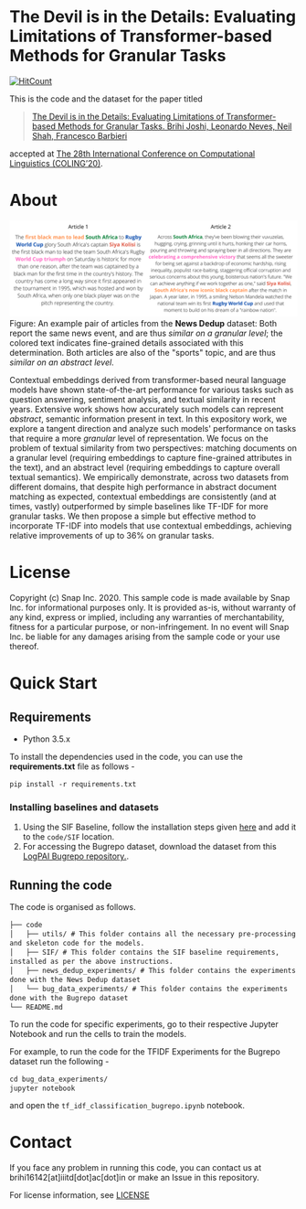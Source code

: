 # The Devil is in the Details: Evaluating Limitations of Transformer-based Methods for Granular Tasks

[![HitCount](http://hits.dwyl.com/brihijoshi/granular-similarity-COLING-2020.svg)](http://hits.dwyl.com/brihijoshi/granular-similarity-COLING-2020)


This is the code and the dataset for the paper titled 

>[The Devil is in the Details: Evaluating Limitations of Transformer-based Methods for Granular Tasks. Brihi Joshi, Leonardo Neves, Neil Shah, Francesco Barbieri](https://github.com/brihijoshi/granular-similarity-COLING-2020/)

accepted at [The 28th International Conference on Computational Linguistics (COLING’20)](https://coling2020.org/).

# About

![An example of a pair of articles that are similar on a Granular level.](https://github.com/brihijoshi/granular-similarity-COLING-2020/blob/main/granular_example.png)
Figure: An example pair of articles from the __News Dedup__ dataset: Both report the same news event, and are thus _similar on a granular level_; the colored text indicates fine-grained details associated with this determination.  Both articles are also of the "sports" topic, and are thus _similar on an abstract level_.


Contextual embeddings derived from transformer-based neural language models have shown state-of-the-art performance for various tasks such as question answering, sentiment analysis, and textual similarity in recent years. Extensive work shows how accurately such models can represent _abstract_, semantic information present in text. In this expository work, we explore a tangent direction and analyze such models' performance on tasks that require a more _granular_ level of representation.  We focus on the problem of textual similarity from two perspectives: matching documents on a granular level (requiring embeddings to capture fine-grained attributes in the text), and an abstract level (requiring  embeddings to capture overall textual semantics). We empirically demonstrate, across two 
datasets from different domains, that despite high performance in abstract document matching as expected, contextual embeddings are consistently (and at times, vastly) outperformed by simple baselines like TF-IDF for more granular tasks. We then propose a simple but effective method to incorporate TF-IDF into models that use contextual embeddings, achieving relative improvements of up to 36% on granular tasks.


# License

Copyright (c) Snap Inc. 2020. 
This sample code is made available by Snap Inc. for informational purposes only. It is provided as-is, without warranty of any kind, express or implied, including any warranties of merchantability, fitness for a particular purpose, or non-infringement.  In no event will Snap Inc. be liable for any damages arising from the sample code or your use thereof.


# Quick Start

## Requirements

- Python 3.5.x

To install the dependencies used in the code, you can use the __requirements.txt__ file as follows -

```
pip install -r requirements.txt
```

### Installing baselines and datasets

1. Using the SIF Baseline, follow the installation steps given [here](https://github.com/PrincetonML/SIF) and add it to the ```code/SIF``` location.
1. For accessing the Bugrepo dataset, download the dataset from this [LogPAI Bugrepo repository.](https://github.com/logpai/bugrepo).

## Running the code

The code is organised as follows. 

```
├── code
│   ├── utils/ # This folder contains all the necessary pre-processing and skeleton code for the models. 
│   ├── SIF/ # This folder contains the SIF baseline requirements, installed as per the above instructions.
│   ├── news_dedup_experiments/ # This folder contains the experiments done with the News Dedup dataset
│   └── bug_data_experiments/ # This folder contains the experiments done with the Bugrepo dataset
└── README.md
```

To run the code for specific experiments, go to their respective Jupyter Notebook and run the cells to train the models. 

For example, to run the code for the TFIDF Experiments for the Bugrepo dataset run the following - 

```
cd bug_data_experiments/
jupyter notebook
```

and open the ```tf_idf_classification_bugrepo.ipynb``` notebook.


# Contact

If you face any problem in running this code, you can contact us at brihi16142\[at\]iiitd\[dot\]ac\[dot\]in or make an Issue in this repository.

For license information, see [LICENSE](LICENSE)

